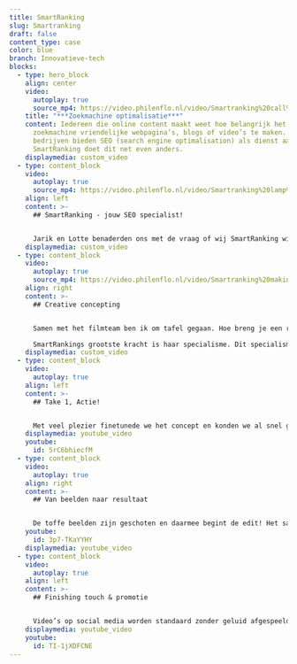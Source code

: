 ```yaml
---
title: SmartRanking
slug: Smartranking
draft: false
content_type: case
color: blue
branch: Innovatieve-tech
blocks:
  - type: hero_block
    align: center
    video:
      autoplay: true
      source_mp4: https://video.philenflo.nl/video/Smartranking%20call%20to%20action%20philenflo.mp4
    title: "***Zoekmachine optimalisatie***"
    content: Iedereen die online content maakt weet hoe belangrijk het is om
      zoekmachine vriendelijke webpagina’s, blogs of video’s te maken. Veel
      bedrijven bieden SEO (search engine optimalisation) als dienst aan.
      SmartRanking doet dit net even anders.
    displaymedia: custom_video
  - type: content_block
    video:
      autoplay: true
      source_mp4: https://video.philenflo.nl/video/Smartranking%20lamp%20philenflo.mp4
    align: left
    content: >-
      ## SmartRanking - jouw SEO specialist!


      Jarik en Lotte benaderden ons met de vraag of wij SmartRanking willen presenteren in een pakkende bedrijfsfilm. Een kans die we met beide handen hebben aangegrepen. Tijdens een creatieve sessie kwamen we al snel tot de essentie van de film. SmartRanking is een bedrijf met een hecht team dat zich specialiseert in SEO. Door deze specialisatie hebben zij zich ontpopt tot een autoriteit op hun gebied. Dit moest duidelijk terugkomen in de film. De verdere creatieve invulling van de film stond ons vrij. Als filmcrew is er niks leukers dan een concept van de grond af aan opbouwen. Aan de slag!
    displaymedia: custom_video
  - type: content_block
    video:
      autoplay: true
      source_mp4: https://video.philenflo.nl/video/Smartranking%20making%20of%20snippet%20philenflo.mp4
    align: right
    content: >-
      ## Creative concepting


      Samen met het filmteam ben ik om tafel gegaan. Hoe breng je een relatief ontastbare dienst als SEO in beeld? Het antwoord? Niet..

      SmartRankings grootste kracht is haar specialisme. Dit specialisme is in feite een groep mensen waarbinnen elk individu veel kennis heeft over een specifiek onderdeel. Voor ons was het duidelijk: de mensen en kennis moesten centraal staan in de corporate film. Daarom kozen we voor een rustige filmlocatie, een fotostudio in Groningen. We namen maar liefst acht interviews af, om zoveel mogelijk gezichten achter SmartRanking in beeld te brengen. We kozen voor een rustige en strakke achtergrond zodat vooral de mensen achter SmartRanking in de spotlight zouden staan. Hiernaast gaven we op creatieve wijze een prominente rol aan het SmartRanking logo. Het totale concept hebben we gedeeld met Jarik en zijn team, en... we kregen een “GO!”
    displaymedia: custom_video
  - type: content_block
    video:
      autoplay: true
    align: left
    content: >-
      ## Take 1, Actie!


      Met veel plezier finetunede we het concept en konden we al snel gaan filmen! Met gloeilampen, die representatief zijn voor het logo van SmartRanking, creëerden we een warm licht. Rode lampen op de achtergrond lieten de huisstijlkleur van SmartRanking de filmset inkleuren. Zo blijft de aandacht op de mensen in beeld, maar tonen we subtiel de kenmerken van het SmartRanking merk. De draaidag was een dag vol leuke interviews, en vooral heel veel SEO. Benieuwd? Kijk dan onze ‘making of’ film voor een impressie.
    displaymedia: youtube_video
    youtube:
      id: 5rC6bhiecfM
  - type: content_block
    video:
      autoplay: true
    align: right
    content: >-
      ## Van beelden naar resultaat


      De toffe beelden zijn geschoten en daarmee begint de edit! Het samenstellen van de leuke interviewstukken is een mooie uitdaging voor onze editor. Belangrijk bij een film met een rustig decor als deze, is om het geluid en de kleuren zo goed mogelijk naar voren te laten komen. Voor het mooiste resultaat, investeren we veel tijd in het corrigeren en optimaliseren van kleuren en beelden. Zowel wijzelf als SmartRanking zijn zeer tevreden over het eindproduct. Oordeel vooral zelf!
    youtube:
      id: 3p7-TKaYYHY
    displaymedia: youtube_video
  - type: content_block
    video:
      autoplay: true
    align: left
    content: >-
      ## Finishing touch & promotie


      Video’s op social media worden standaard zonder geluid afgespeeld. Daarnaast zijn veel zakelijke kijkers vaak werkzaam in een drukke ruimte op kantoor of onderweg. We adviseren daarom altijd om ondertiteling toe te voegen aan je film. Naast ondertiteling is het voor social media ook aan te raden om een korte 15 seconden versie van je film te laten monteren. In de teaserfilm van SmartRaknking spreken we de kijker rechtstreeks aan. Perfect voor het binnenhalen van nieuwe leads via Youtube en LinkedIn. Ben jij benieuwd hoe een pakkende film jouw organisatie verder kan helpen? Maak gebruik van ons gratis, vrijblijvende adviesgesprek.
    displaymedia: youtube_video
    youtube:
      id: TI-1jXDFCNE
---
```

